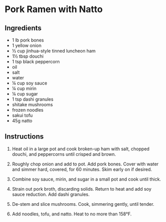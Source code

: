 # Pork Ramen with Natto

## Ingredients

 - 1 lb pork bones
 - 1 yellow onion
 - ½ cup jinhua-style tinned luncheon ham
 - 1½ tbsp douchi
 - 1 tsp black peppercorn
 - oil
 - salt
 - water
 - ¼ cup soy sauce
 - ¼ cup mirin
 - ¼ cup sugar
 - 1 tsp dashi granules
 - shitake mushrooms
 - frozen noodles
 - sakui tofu
 - 45g natto

## Instructions

 1. Heat oil in a large pot and cook broken-up ham with salt, chopped douchi,
    and peppercorns until crisped and brown.

 2. Roughly chop onion and add to pot. Add pork bones. Cover with water and
    simmer hard, covered, for 60 minutes. Skim early on if desired.

 3. Combine soy sauce, mirin, and sugar in a small pot and cook until thick.

 4. Strain out pork broth, discarding solids. Return to heat and add soy sauce
    reduction. Add dashi granules.

 5. De-stem and slice mushrooms. Cook, simmering gently, until tender.

 6. Add noodles, tofu, and natto. Heat to no more than 158°F.

